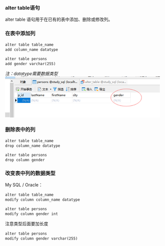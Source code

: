 ### alter table语句

alter table 语句用于在已有的表中添加、删除或修改列。

### 在表中添加列
```
alter table table_name
add column_name datatype
```

```
alter table persons
add gender varchar(255)
```
*注：datatype需要数据类型*
<img src='img/alter_add.png' />

### 删除表中的列
```
alter table table_name
drop column_name datatype
```

```
alter table persons
drop column gender
```

### 改变表中列的数据类型
My SQL / Oracle：
```
alter table table_name
modify column column_name datatype
```

```
alter table persons
modify column gender int
```
注意类型后面要加长度
```
alter table persons
modify column gender varchar(255)
```
